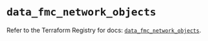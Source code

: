 # `data_fmc_network_objects`

Refer to the Terraform Registry for docs: [`data_fmc_network_objects`](https://registry.terraform.io/providers/ciscodevnet/fmc/1.5.2/docs/data-sources/network_objects).
